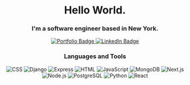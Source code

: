 <div id="header" align="center">
  <h1>Hello World.</h1>
  <h3>I'm a software engineer based in New York.</h3>
  <div id="badges">
    <a href="https://rzh90.netlify.app/">
      <img src="https://img.shields.io/badge/Portfolio-grey?style=flat-square&logo=google-chrome" alt="Portfolio Badge"/>
    </a>
    <a href="https://linkedin.com/in/ruinaz90">
      <img src="https://img.shields.io/badge/LinkedIn-grey?style=flat-square&logo=linkedin" alt="LinkedIn Badge"/>
    </a>
  </div>
  
  <h3>Languages and Tools</h3>
  <img src="https://img.shields.io/badge/CSS-grey?style=flat-square&logo=css3" alt="CSS">
  <img src="https://img.shields.io/badge/Django-grey?style=flat-square&logo=django" alt="Django">
  <img src="https://img.shields.io/badge/Express-grey?style=flat-square&logo=express" alt="Express">
  <img src="https://img.shields.io/badge/HTML-grey?style=flat-square&logo=html5" alt="HTML">
  <img src="https://img.shields.io/badge/JavaScript-grey?style=flat-square&logo=javascript" alt="JavaScript">
  <img src="https://img.shields.io/badge/MongoDB-grey?style=flat-square&logo=mongodb" alt="MongoDB">
  <img src="https://img.shields.io/badge/Next.js-grey?style=flat-square&logo=nextdotjs" alt="Next.js">
  <img src="https://img.shields.io/badge/Node.js-grey?style=flat-square&logo=nodedotjs" alt="Node.js">
  <img src="https://img.shields.io/badge/PostgreSQL-grey?style=flat-square&logo=postgresql" alt="PostgreSQL">
  <img src="https://img.shields.io/badge/Python-grey?style=flat-square&logo=python" alt="Python">
  <img src="https://img.shields.io/badge/React-grey?style=flat-square&logo=react" alt="React">
</div>
